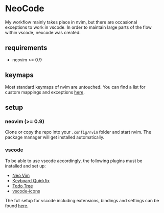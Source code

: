 # NeoCode

My workflow mainly takes place in nvim, but there are occasional exceptions to
work in vscode. In order to maintain large parts of the flow within vscode,
neocode was created.

## requirements

- neovim >= 0.9

## keymaps

Most standard keymaps of nvim are untouched. You can find a list for custom
mappings and exceptions [here](./lua/mappings.lua).

## setup

### neovim (>= 0.9)

Clone or copy the repo into your `.config/nvim` folder and start nvim. The
package manager will get installed automatically.

### vscode

To be able to use vscode accordingly, the following plugins must be installed
and set up:

- [Neo Vim](https://marketplace.visualstudio.com/items?itemName=asvetliakov.vscode-neovim)
- [Keyboard Quickfix](https://marketplace.visualstudio.com/items?itemName=pascalsenn.keyboard-quickfix)
- [Todo Tree](https://marketplace.visualstudio.com/items?itemName=Gruntfuggly.todo-tree)
- [vscode-icons](https://marketplace.visualstudio.com/items?itemName=vscode-icons-team.vscode-icons)

The full setup for vscode including extensions, bindings and settings can be found
[here](https://github.com/aserowy/dots/blob/main/home/components/vscode/default.nix).
